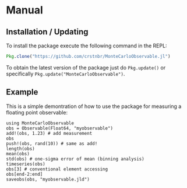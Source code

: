# Manual

## Installation / Updating

To install the package execute the following command in the REPL:
```julia
Pkg.clone("https://github.com/crstnbr/MonteCarloObservable.jl")
```

To obtain the latest version of the package just do `Pkg.update()` or specifically `Pkg.update("MonteCarloObservable")`.

## Example

This is a simple demontration of how to use the package for measuring a floating point observable:

```@repl
using MonteCarloObservable
obs = Observable(Float64, "myobservable")
add!(obs, 1.23) # add measurement
obs
push!(obs, rand(10)) # same as add!
length(obs)
mean(obs)
std(obs) # one-sigma error of mean (binning analysis)
timeseries(obs)
obs[3] # conventional element accessing
obs[end-2:end]
saveobs(obs, "myobservable.jld")
```